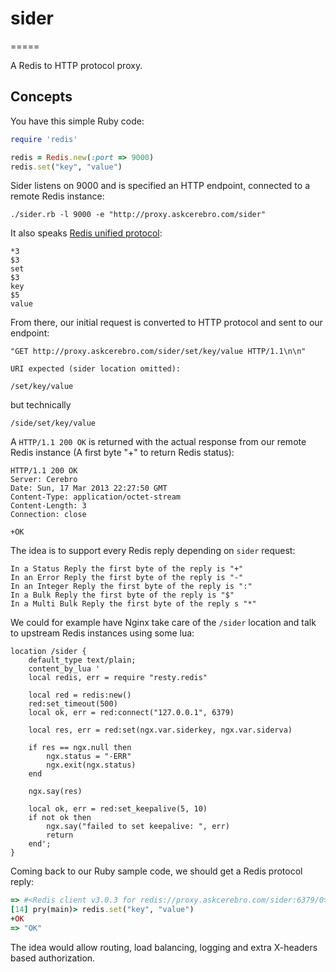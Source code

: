 # sider
=====

A Redis to HTTP protocol proxy.

## Concepts

You have this simple Ruby code:

```ruby
require 'redis'

redis = Redis.new(:port => 9000)
redis.set("key", "value")
```

Sider listens on 9000 and is specified an HTTP endpoint, connected to a remote Redis instance:

	./sider.rb -l 9000 -e "http://proxy.askcerebro.com/sider"

It also speaks [Redis unified protocol](http://redis.io/topics/protocol):


	*3
	$3
	set
	$3
	key
	$5
	value


From there, our initial request is converted to HTTP protocol and sent to our endpoint:

	"GET http://proxy.askcerebro.com/sider/set/key/value HTTP/1.1\n\n"

	URI expected (sider location omitted):

	/set/key/value
	
but technically
	
	/side/set/key/value
	
A `HTTP/1.1 200 OK` is returned with the actual response from our remote Redis instance (A first byte "+" to return Redis status):

	HTTP/1.1 200 OK
	Server: Cerebro
	Date: Sun, 17 Mar 2013 22:27:50 GMT
	Content-Type: application/octet-stream
	Content-Length: 3
	Connection: close
	
	+OK

The idea is to support every Redis reply depending on `sider` request:

	In a Status Reply the first byte of the reply is "+"
	In an Error Reply the first byte of the reply is "-"
	In an Integer Reply the first byte of the reply is ":"
	In a Bulk Reply the first byte of the reply is "$"
	In a Multi Bulk Reply the first byte of the reply s "*"
	
We could for example have Nginx take care of the `/sider` location and talk to upstream Redis instances using some lua:

	location /sider {
		default_type text/plain;
		content_by_lua '
		local redis, err = require "resty.redis"
	
		local red = redis:new()
		red:set_timeout(500)
		local ok, err = red:connect("127.0.0.1", 6379)
	
		local res, err = red:set(ngx.var.siderkey, ngx.var.siderva)
	
		if res == ngx.null then
			ngx.status = "-ERR"
			ngx.exit(ngx.status)
		end
	
		ngx.say(res)
	
		local ok, err = red:set_keepalive(5, 10)
		if not ok then
			ngx.say("failed to set keepalive: ", err)
			return
		end';
	}
	
Coming back to our Ruby sample code, we should get a Redis protocol reply:

```ruby
=> #<Redis client v3.0.3 for redis://proxy.askcerebro.com/sider:6379/0>
[14] pry(main)> redis.set("key", "value")
+OK
=> "OK"
```

The idea would allow routing, load balancing, logging and extra X-headers based authorization.